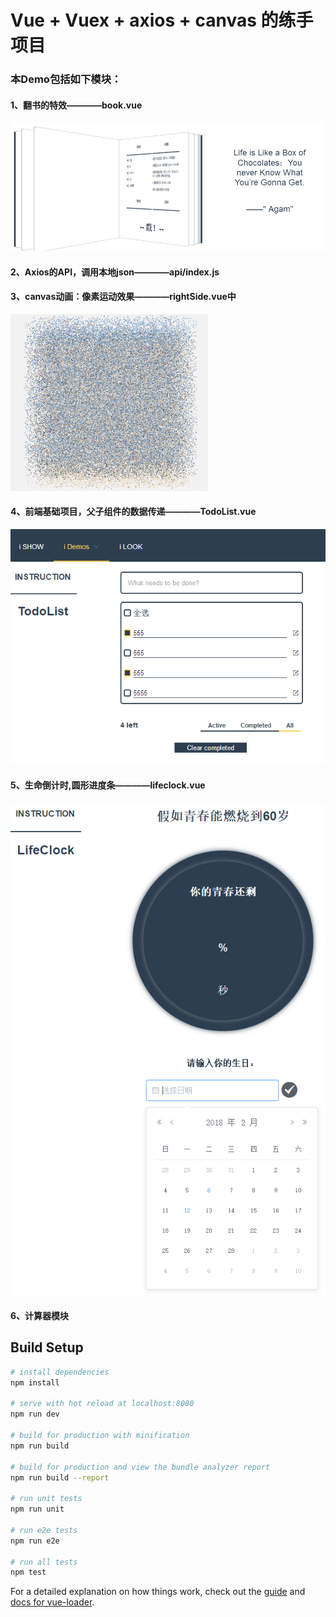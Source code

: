 # Vue + Vuex + axios + canvas 的练手项目

### 本Demo包括如下模块：

#### 1、翻书的特效————book.vue<br>
![翻书](https://github.com/lj723911/My-zone/blob/master/2.png?raw=true)
#### 2、Axios的API，调用本地json————api/index.js<br>
#### 3、canvas动画：像素运动效果————rightSide.vue中<br>
![像素](https://github.com/lj723911/My-zone/blob/master/particles.gif?raw=true)
#### 4、前端基础项目，父子组件的数据传递————TodoList.vue<br>
![任务](https://github.com/lj723911/My-zone/blob/master/3.png?raw=true)
#### 5、生命倒计时,圆形进度条————lifeclock.vue<br>
![倒计时](https://github.com/lj723911/My-zone/blob/master/4.png?raw=true)
#### 6、计算器模块<br>

> 

## Build Setup

``` bash
# install dependencies
npm install

# serve with hot reload at localhost:8080
npm run dev

# build for production with minification
npm run build

# build for production and view the bundle analyzer report
npm run build --report

# run unit tests
npm run unit

# run e2e tests
npm run e2e

# run all tests
npm test
```

For a detailed explanation on how things work, check out the [guide](http://vuejs-templates.github.io/webpack/) and [docs for vue-loader](http://vuejs.github.io/vue-loader).

